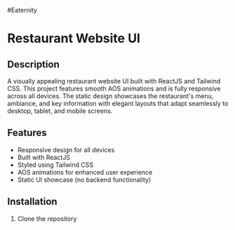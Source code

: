 #Eaternity 

# Restaurant Website UI

## Description
A visually appealing restaurant website UI built with ReactJS and Tailwind CSS. This project features smooth AOS animations and is fully responsive across all devices. The static design showcases the restaurant's menu, ambiance, and key information with elegant layouts that adapt seamlessly to desktop, tablet, and mobile screens.

## Features
- Responsive design for all devices
- Built with ReactJS
- Styled using Tailwind CSS
- AOS animations for enhanced user experience
- Static UI showcase (no backend functionality)

## Installation
1. Clone the repository

